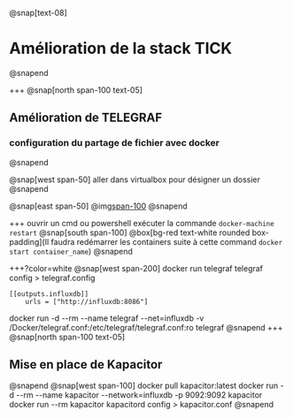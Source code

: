 @snap[text-08]
# Amélioration de la stack TICK
@snapend

+++
@snap[north span-100 text-05]
## Amélioration de TELEGRAF
### configuration du partage de fichier avec docker
@snapend

@snap[west span-50]
aller dans virtualbox pour désigner un dossier 
@snapend

@snap[east span-50]
@img[span-100](assets/img/shareFolder.png)
@snapend

+++
ouvrir un cmd ou powershell
exécuter la commande `docker-machine restart`
@snap[south span-100]
@box[bg-red text-white rounded box-padding](Il faudra redémarrer les containers suite à cette command `docker start container_name`)
@snapend

+++?color=white
@snap[west span-200]
docker run telegraf telegraf config > telegraf.config

```
[[outputs.influxdb]]
    urls = ["http://influxdb:8086"]
```

docker run -d --rm --name telegraf --net=influxdb -v /Docker/telegraf.conf:/etc/telegraf/telegraf.conf:ro telegraf
@snapend
+++
@snap[north span-100 text-05]
## Mise en place de Kapacitor
@snapend
@snap[west span-100]
docker pull kapacitor:latest
docker run -d --rm --name kapacitor --network=influxdb -p 9092:9092 kapacitor
docker run --rm kapacitor kapacitord config > kapacitor.conf
@snapend

